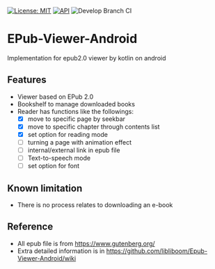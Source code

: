[![License: MIT](https://img.shields.io/badge/License-MIT-yellow.svg)](https://opensource.org/licenses/MIT)
[![API](https://img.shields.io/badge/API-19%2B-brightgreen.svg?style=flat)](https://android-arsenal.com/api?level=19)
![Develop Branch CI](https://github.com/libliboom/Epub-Viewer-Android/workflows/Develop%20Branch%20CI/badge.svg)
# EPub-Viewer-Android
Implementation for epub2.0 viewer by kotlin on android

## Features

- Viewer based on EPub 2.0
- Bookshelf to manage downloaded books
- Reader has functions like the followings:
    + [x] move to specific page by seekbar
    + [x] move to specific chapter through contents list
    + [x] set option for reading mode
    + [ ] turning a page with animation effect
    + [ ] internal/external link in epub file
    + [ ] Text-to-speech mode
    + [ ] set option for font
    
## Known limitation

- There is no process relates to downloading an e-book

## Reference

- All epub file is from <https://www.gutenberg.org/>
- Extra detailed information is in <https://github.com/libliboom/Epub-Viewer-Android/wiki>
